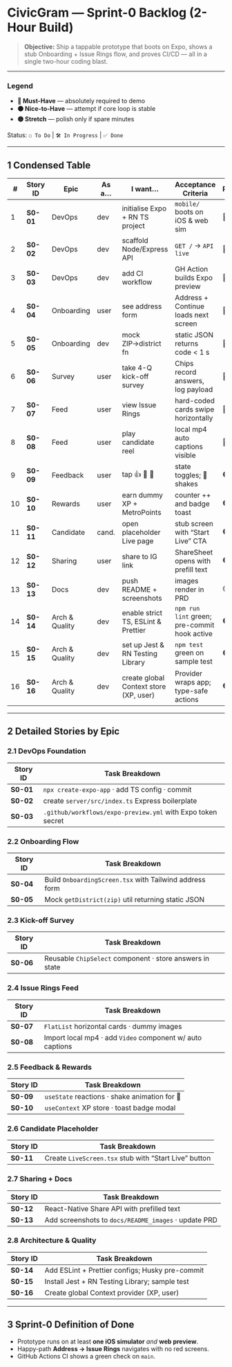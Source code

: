 # CivicGram — Sprint-0 Backlog (2-Hour Build)

> **Objective:** Ship a tappable prototype that boots on Expo, shows a stub Onboarding + Issue Rings flow, and proves CI/CD — all in a single two-hour coding blast.

---

### Legend  
* **🔴 Must-Have** — absolutely required to demo  
* **🟠 Nice-to-Have** — attempt if core loop is stable  
* **🟡 Stretch** — polish only if spare minutes  

Status: `☐ To Do` | `🛠 In Progress` | `✅ Done`

---

## 1 Condensed Table

| # | Story ID | Epic | As a… | I want… | Acceptance Criteria | Pri | Status |
|---|----------|------|-------|---------|---------------------|-----|--------|
| 1 | **S0-01** | DevOps | dev | initialise Expo + RN TS project | `mobile/` boots on iOS & web sim | 🔴 | ☐ |
| 2 | **S0-02** | DevOps | dev | scaffold Node/Express API | `GET /` → `API live` | 🔴 | ☐ |
| 3 | **S0-03** | DevOps | dev | add CI workflow | GH Action builds Expo preview | 🔴 | ☐ |
| 4 | **S0-04** | Onboarding | user | see address form | Address + Continue loads next screen | 🔴 | ☐ |
| 5 | **S0-05** | Onboarding | dev | mock ZIP→district fn | static JSON returns code < 1 s | 🔴 | ☐ |
| 6 | **S0-06** | Survey | user | take 4-Q kick-off survey | Chips record answers, log payload | 🔴 | ☐ |
| 7 | **S0-07** | Feed | user | view Issue Rings | hard-coded cards swipe horizontally | 🔴 | ☐ |
| 8 | **S0-08** | Feed | user | play candidate reel | local mp4 auto captions visible | 🔴 | ☐ |
| 9 | **S0-09** | Feedback | user | tap 👍 🤔 🚩 | state toggles; 🚩 shakes | 🟠 | ☐ |
|10 | **S0-10** | Rewards | user | earn dummy XP + MetroPoints | counter ++ and badge toast | 🟠 | ☐ |
|11 | **S0-11** | Candidate | cand. | open placeholder Live page | stub screen with “Start Live” CTA | 🟠 | ☐ |
|12 | **S0-12** | Sharing | user | share to IG link | ShareSheet opens with prefill text | 🟠 | ☐ |
|13 | **S0-13** | Docs | dev | push README + screenshots | images render in PRD | 🟡 | ☐ |
|14 | **S0-14** | Arch & Quality | dev | enable strict TS, ESLint & Prettier | `npm run lint` green; pre-commit hook active | 🟠 | ☐ |
|15 | **S0-15** | Arch & Quality | dev | set up Jest & RN Testing Library | `npm test` green on sample test | 🟠 | ☐ |
|16 | **S0-16** | Arch & Quality | dev | create global Context store (XP, user) | Provider wraps app; type-safe actions | 🟠 | ☐ |

---

## 2 Detailed Stories by Epic

### 2.1 DevOps Foundation
| Story ID | Task Breakdown |
|----------|----------------|
| **S0-01** | `npx create-expo-app` · add TS config · commit |
| **S0-02** | create `server/src/index.ts` Express boilerplate |
| **S0-03** | `.github/workflows/expo-preview.yml` with Expo token secret |

### 2.2 Onboarding Flow
| Story ID | Task Breakdown |
|----------|----------------|
| **S0-04** | Build `OnboardingScreen.tsx` with Tailwind address form |
| **S0-05** | Mock `getDistrict(zip)` util returning static JSON |

### 2.3 Kick-off Survey
| Story ID | Task Breakdown |
|----------|----------------|
| **S0-06** | Reusable `ChipSelect` component · store answers in state |

### 2.4 Issue Rings Feed
| Story ID | Task Breakdown |
|----------|----------------|
| **S0-07** | `FlatList` horizontal cards · dummy images |
| **S0-08** | Import local mp4 · add `Video` component w/ auto captions |

### 2.5 Feedback & Rewards
| Story ID | Task Breakdown |
|----------|----------------|
| **S0-09** | `useState` reactions · shake animation for 🚩 |
| **S0-10** | `useContext` XP store · toast badge modal |

### 2.6 Candidate Placeholder
| Story ID | Task Breakdown |
|----------|----------------|
| **S0-11** | Create `LiveScreen.tsx` stub with “Start Live” button |

### 2.7 Sharing + Docs
| Story ID | Task Breakdown |
|----------|----------------|
| **S0-12** | React-Native Share API with prefilled text |
| **S0-13** | Add screenshots to `docs/README_images` · update PRD |

### 2.8 Architecture & Quality
| Story ID | Task Breakdown |
|----------|----------------|
| **S0-14** | Add ESLint + Prettier configs; Husky pre-commit |
| **S0-15** | Install Jest + RN Testing Library; sample test |
| **S0-16** | Create global Context provider (XP, user) |

---

## 3 Sprint-0 Definition of Done
* Prototype runs on at least **one iOS simulator** *and* **web preview**.  
* Happy-path **Address → Issue Rings** navigates with no red screens.  
* GitHub Actions CI shows a green check on `main`.
